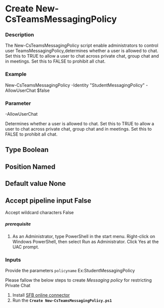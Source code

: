 # Create New-CsTeamsMessagingPolicy

### Description
The New-CsTeamsMessagingPolicy script enable administrators to control user TeamsMessagingPolicy,determines whether a user is allowed to chat. Set this to TRUE to allow a user to chat across private chat, group chat and in meetings. Set this to FALSE to prohibit all chat. 

### Example

New-CsTeamsMessagingPolicy -Identity "StudentMessagingPolicy" -AllowUserChat $false

### Parameter
-AllowUserChat

Determines whether a user is allowed to chat. Set this to TRUE to allow a user to chat across private chat, group chat and in meetings. Set this to FALSE to prohibit all chat.

Type                      	Boolean
--------------------------------------
Position                  	Named  
--------------------------------------
Default value             	None   
--------------------------------------
Accept pipeline input     	False  
--------------------------------------
Accept wildcard characters	False  


##### prerequisite 
1. As an Administrator, type PowerShell in the start menu. Right-click on Windows PowerShell, then select Run as Administrator.
Click Yes at the UAC prompt.

### Inputs
Provide the parameters
`policyname` Ex:StudentMessagingPolicy

Please fallow the below steps to create _Messaging policy_ for restricting Private Chat
1)	Install [SFB online connector](https://www.microsoft.com/en-us/download/details.aspx?id=39366)
2)	Run the **`Create New-CsTeamsMessagingPolicy.ps1`**






